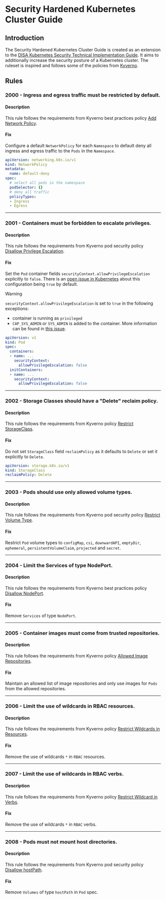 # Security Hardened Kubernetes Cluster Guide

## Introduction

The Security Hardened Kubernetes Cluster Guide is created as an extension to the [DISA Kubernetes Security Technical Implementation Guide](../disa-k8s-stig/ruleset.md).
It aims to additionally increase the security posture of a Kubernetes cluster.
The ruleset is inspired and follows some of the policies from [Kyverno](https://github.com/kyverno/policies/tree/release-1.12).

## Rules

### 2000 - Ingress and egress traffic must be restricted by default. <a id="2000"></a>

#### Description
This rule follows the requirements from Kyverno best practices policy [Add Network Policy](https://github.com/kyverno/policies/tree/release-1.12/best-practices/add-network-policy/add-network-policy.yaml).

#### Fix
Configure a default `NetworkPolicy` for each `Namespace` to default deny all ingress and egress traffic to the `Pods` in the `Namespace`.

``` yaml
apiVersion: networking.k8s.io/v1
kind: NetworkPolicy
metadata:
  name: default-deny
spec:
  # select all pods in the namespace
  podSelector: {}
  # deny all traffic
  policyTypes:
  - Ingress
  - Egress
```
---

### 2001 - Containers must be forbidden to escalate privileges. <a id="2001"></a>

#### Description
This rule follows the requirements from Kyverno pod security policy [Disallow Privilege Escalation](https://github.com/kyverno/policies/tree/release-1.12/pod-security/restricted/disallow-privilege-escalation/disallow-privilege-escalation.yaml).

#### Fix
Set the `Pod` container fields `securityContext.allowPrivilegeEscalation` explicitly to `false`. There is an [open issue in Kubernetes](https://github.com/kubernetes/kubernetes/issues/118822) about this configuration being `true` by default.

> [!WARNING]  
> `securityContext.allowPrivilegeEscalation` is set to `true` in the following exceptions:
> - container is running as `privileged`
> - `CAP_SYS_ADMIN` or `SYS_ADMIN` is added to the container. More information can be found in [this issue](https://github.com/kubernetes/kubernetes/issues/119568).

``` yaml
apiVersion: v1
kind: Pod
spec:
  containers:
  - name: ...
    securityContext:
      allowPrivilegeEscalation: false
  initContainers:
  - name: ...
    securityContext:
      allowPrivilegeEscalation: false
```
---

### 2002 - Storage Classes should have a "Delete" reclaim policy. <a id="2002"></a>

#### Description
This rule follows the requirements from Kyverno policy [Restrict StorageClass](https://github.com/kyverno/policies/tree/release-1.12/other/restrict-storageclass/restrict-storageclass.yaml).

#### Fix
Do not set `StorageClass` field `reclaimPolicy` as it defaults to `Delete` or set it explicitly to `Delete`.

``` yaml
apiVersion: storage.k8s.io/v1
kind: StorageClass
reclaimPolicy: Delete
```
---

### 2003 - Pods should use only allowed volume types. <a id="2003"></a>

#### Description
This rule follows the requirements from Kyverno pod security policy [Restrict Volume Type](https://github.com/kyverno/policies/tree/release-1.12/pod-security/restricted/restrict-volume-types/restrict-volume-types.yaml).

#### Fix
Restrict `Pod` volume types to `configMap`, `csi`, `downwardAPI`, `emptyDir`, `ephemeral`, `persistentVolumeClaim`, `projected` and `secret`.

---

### 2004 - Limit the Services of type NodePort. <a id="2004"></a>

#### Description
This rule follows the requirements from Kyverno best practices policy [Disallow NodePort](https://github.com/kyverno/policies/tree/release-1.12/best-practices/restrict-node-port/restrict-node-port.yaml).

#### Fix
Remove `Services` of type `NodePort`.

---

### 2005 - Container images must come from trusted repositories. <a id="2005"></a>

#### Description
This rule follows the requirements from Kyverno policy [Allowed Image Repositories](https://github.com/kyverno/policies/tree/release-1.12/other/allowed-image-repos/allowed-image-repos.yaml).

#### Fix
Maintain an allowed list of image repositories and only use images for `Pods` from the allowed repositories.

---

### 2006 - Limit the use of wildcards in RBAC resources. <a id="2006"></a>

#### Description
This rule follows the requirements from Kyverno policy [Restrict Wildcards in Resources](https://github.com/kyverno/policies/tree/release-1.12/other/restrict-wildcard-resources/restrict-wildcard-resources.yaml).

#### Fix
Remove the use of wildcards `*` in `RBAC` resources.

---

### 2007 - Limit the use of wildcards in RBAC verbs. <a id="2007"></a>

#### Description
This rule follows the requirements from Kyverno policy [Restrict Wildcard in Verbs](https://github.com/kyverno/policies/tree/release-1.12/other/restrict-wildcard-verbs/restrict-wildcard-verbs.yaml).

#### Fix
Remove the use of wildcards `*` in `RBAC` verbs.

---

### 2008 - Pods must not mount host directories. <a id="2008"></a>

#### Description
This rule follows the requirements from Kyverno pod security policy [Disallow hostPath](https://github.com/kyverno/policies/tree/release-1.12/pod-security/baseline/disallow-host-path/disallow-host-path.yaml).

#### Fix
Remove `Volumes` of type `hostPath` in `Pod` spec. 
